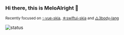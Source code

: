 ### Hi there, this is MeloAlright 👋 

<sup>Recently focused on [✨vue-skia](https://github.com/rustq/vue-skia), [☆swiftui-skia](https://github.com/rustq/swiftui-skia) and [△3body-lang](https://github.com/rustq/3body-lang)</sup>


![status](https://github-readme-stats.vercel.app/api?username=meloalright&count_private=true&show_icons=true)
